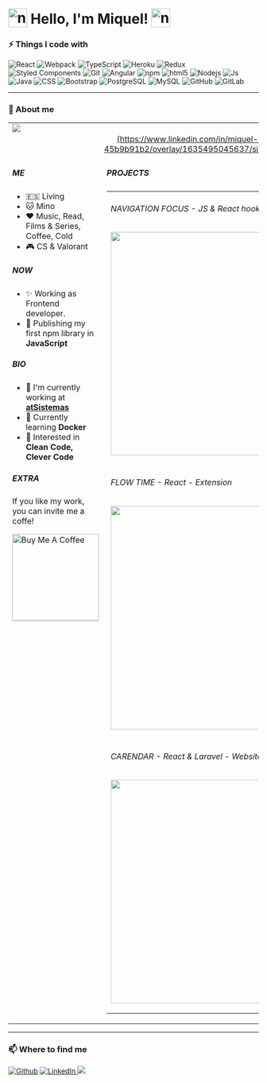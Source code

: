 <h1 valign="center">
  <img src="https://emojipedia-us.s3.dualstack.us-west-1.amazonaws.com/thumbs/240/apple/237/fire_1f525.png" width="38" height="38px" alt="new" valign="bottom"/> 
  Hello, I'm Miquel! 
  <img src="https://emojipedia-us.s3.dualstack.us-west-1.amazonaws.com/thumbs/240/apple/237/fire_1f525.png" width="38" height="38px" alt="new" valign="bottom"/>
</h1>

<h3>⚡ Things I code with</h3>
<p>
  <img alt="React" src="https://img.shields.io/badge/-React-45b8d8?style=flat-square&logo=react&logoColor=white" />
  <img alt="Webpack" src="https://img.shields.io/badge/-Webpack-8DD6F9?style=flat-square&logo=webpack&logoColor=white" /> 
  <img alt="TypeScript" src="https://img.shields.io/badge/-TypeScript-007ACC?style=flat-square&logo=typescript&logoColor=white" />
  <img alt="Heroku" src="https://img.shields.io/badge/-Heroku-430098?style=flat-square&logo=heroku&logoColor=white" />
  <img alt="Redux" src="https://img.shields.io/badge/-Redux-764ABC?style=flat-square&logo=redux&logoColor=white" />
  <img alt="Styled Components" src="https://img.shields.io/badge/-Styled_Components-db7092?style=flat-square&logo=styled-components&logoColor=white" />
  <img alt="Git" src="https://img.shields.io/badge/-Git-F05032?style=flat-square&logo=git&logoColor=white" />
  <img alt="Angular" src="https://img.shields.io/badge/-Angular-DD0031?style=flat-square&logo=angular&logoColor=white" />
  <img alt="npm" src="https://img.shields.io/badge/-NPM-CB3837?style=flat-square&logo=npm&logoColor=white" />
  <img alt="html5" src="https://img.shields.io/badge/-HTML5-E34F26?style=flat-square&logo=html5&logoColor=white" />
  <img alt="Nodejs" src="https://img.shields.io/badge/-Nodejs-43853d?style=flat-square&logo=Node.js&logoColor=white" />
  <img alt="Js" src="https://img.shields.io/badge/-JavaScript-3c9d5e?style=flat-square&logo=javascript" />
  <img alt="Java" src="https://img.shields.io/badge/-java-E34A86?style=flat-square&logo=java" />
  <img alt="CSS" src="https://img.shields.io/badge/-CSS3-1572B6?style=flat-square&logo=css3" />
  <img alt="Bootstrap" src="https://img.shields.io/badge/-Bootstrap-563D7C?style=flat-square&logo=bootstrap" />
  <img alt="PostgreSQL" src="https://img.shields.io/badge/-PostgreSQL-336791?style=flat-square&logo=postgresql" />
  <img alt="MySQL" src="https://img.shields.io/badge/-MySQL-dbe1a6?style=flat-square&logo=mysql" />
  <img alt="GitHub" src="https://img.shields.io/badge/-GitHub-181717?style=flat-square&logo=github" />
  <img alt="GitLab" src="https://img.shields.io/badge/-GitLab-FCA121?style=flat-square&logo=gitlab" />
</p>

<hr> 

<h3>🚀 About me</h3>

<table width="100% !important" style="width: 100% !important;">
  <tbody>
  <tr height="50px !important">
    <td valign="center" width="100%" colspan="2" align="end" valign="center">
      <a href="https://github.com/Miquel-Lopez-Avila" target="_blank"><img alt="Download" align="center" style="margin-right: 5px; display: block;" src="https://custom-icon-badges.herokuapp.com/badge/-Download my CV-blue?style=for-the-badge&logo=download&logoColor=white" />(https://www.linkedin.com/in/miquel-l%C3%B3pez-avila-45b9b91b2/overlay/1635495045637/single-media-viewer/)</a>
    </td>
  </tr>
 <tr>
   <td valign="top" width="50%">

##### ME

- 🇪🇸 Living
- 🐱 Mino
- ❤️ Music, Read, Films & Series, Coffee, Cold
- 🎮 CS & Valorant
 
##### NOW

- ✨ Working as Frontend developer.
- 🎯 Publishing my first npm library in **JavaScript**

##### BIO

- 🏢 I'm currently working at [**atSistemas**](https://www.atsistemas.com/es)
- 🌱 Currently learning **Docker**
- 🧐 Interested in **Clean Code, Clever Code**

##### EXTRA
If you like my work, you can invite me a coffe!
   
 <a href="https://www.buymeacoffee.com/miquellopez" target="_blank" height="28px !important"><img src="https://www.buymeacoffee.com/assets/img/custom_images/orange_img.png" align="center" alt="Buy Me A Coffee" style="width: 174px !important;box-shadow: 0px 3px 2px 0px rgba(190, 190, 190, 0.5) !important;-webkit-box-shadow: 0px 3px 2px 0px rgba(190, 190, 190, 0.5) !important; margin-bottom: 10px;" /></a>
</td>
<td valign="top" width="50%">

##### PROJECTS

<table><tr>
<tr>
  <td valign="top" width="100%">

###### NAVIGATION FOCUS - JS & React hooks - Library
[<img src="https://user-images.githubusercontent.com/75219640/189481193-62e21400-840a-4fd4-b0fe-314ae153ffe7.gif" width="450">](https://github.com/Miquel-Lopez-Avila/nodes-navigation-focus)
</td>
</tr>

  <tr>
<td valign="top" width="100%">

###### FLOW TIME - React - Extension
[<img src="https://user-images.githubusercontent.com/75219640/175789757-6b10349e-33cd-419d-88d2-877aa77eee3a.png" width="450">](https://github.com/Miquel-Lopez-Avila/FlowTime)

</td>
  </tr>
<td valign="top" width="100%">

###### CARENDAR - React & Laravel - Website
[<img src="https://user-images.githubusercontent.com/75219640/175782206-678e634e-4d71-418a-850d-21089729e222.png" width="450">](https://github.com/Miquel-Lopez-Avila/Carendar-REACT)

</td>
</tr>

</td>

</tr>
</table>
   </td>
   </tr>
  </tbody>
</table>

<hr> 

<h3>📫 Where to find me</h3>

<p>
  <a href="https://github.com/Miquel-Lopez-Avila" target="_blank"><img alt="Github" src="https://img.shields.io/badge/GitHub-%2312100E.svg?&style=for-the-badge&logo=Github&logoColor=white" /></a>  
  <a href="https://www.linkedin.com/in/miquel-l%C3%B3pez-avila-45b9b91b2/" target="_blank"><img alt="LinkedIn" src="https://img.shields.io/badge/linkedin-%230077B5.svg?&style=for-the-badge&logo=linkedin&logoColor=white" />
    <a href="mailto:miquellopezavila@gmail.com"><img src="https://img.shields.io/badge/e‑mail-D14836.svg?style=for-the-badge&logo=GMail&logoColor=white"/></a>
</p>





